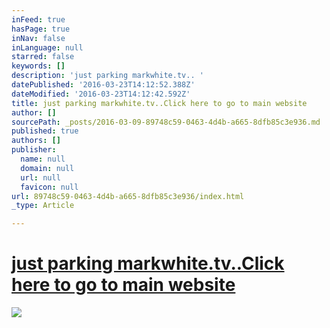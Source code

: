 ```yaml
---
inFeed: true
hasPage: true
inNav: false
inLanguage: null
starred: false
keywords: []
description: 'just parking markwhite.tv.. '
datePublished: '2016-03-23T14:12:52.388Z'
dateModified: '2016-03-23T14:12:42.592Z'
title: just parking markwhite.tv..Click here to go to main website
author: []
sourcePath: _posts/2016-03-09-89748c59-0463-4d4b-a665-8dfb85c3e936.md
published: true
authors: []
publisher:
  name: null
  domain: null
  url: null
  favicon: null
url: 89748c59-0463-4d4b-a665-8dfb85c3e936/index.html
_type: Article

---
```

# [just parking markwhite.tv..Click here to go to main website][0]
![](https://the-grid-user-content.s3-us-west-2.amazonaws.com/e03f8d09-1d46-4dab-b990-14732fa3c786.jpg)

[0]: rapha.us